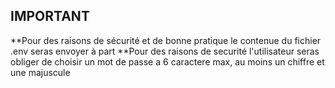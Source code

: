 ## IMPORTANT

**Pour des raisons de sécurité et de bonne pratique le contenue du fichier .env seras envoyer à part 
**Pour des raisons de securité l'utilisateur seras obliger de choisir un mot de passe a 6 caractere max, au moins un chiffre et une majuscule


